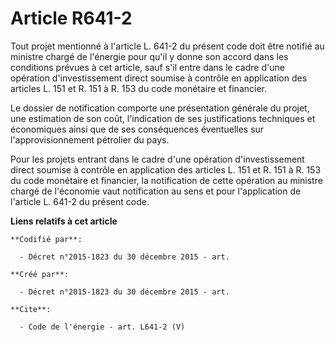 # Article R641-2

Tout projet mentionné à l'article L. 641-2 du présent code doit être notifié au ministre chargé de l'énergie pour qu'il y
donne son accord dans les conditions prévues à cet article, sauf s'il entre dans le cadre d'une opération d'investissement
direct soumise à contrôle en application des articles L. 151 et R. 151 à R. 153 du code monétaire et financier.

Le dossier de notification comporte une présentation générale du projet, une estimation de son coût, l'indication de ses
justifications techniques et économiques ainsi que de ses conséquences éventuelles sur l'approvisionnement pétrolier du
pays. 

Pour les projets entrant dans le cadre d'une opération d'investissement direct soumise à contrôle en application des articles
L. 151 et R. 151 à R. 153 du code monétaire et financier, la notification de cette opération au ministre chargé de l'économie
vaut notification au sens et pour l'application de l'article L. 641-2 du présent code.

**Liens relatifs à cet article**

	**Codifié par**:

	  - Décret n°2015-1823 du 30 décembre 2015 - art.

	**Créé par**:

	  - Décret n°2015-1823 du 30 décembre 2015 - art.

	**Cite**:

	  - Code de l'énergie - art. L641-2 (V)
